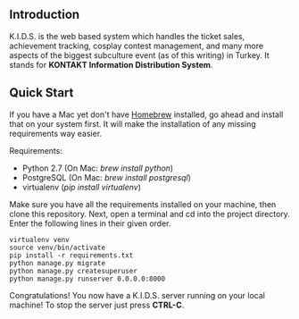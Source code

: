 Introduction
--------------

K.I.D.S. is the web based system which handles the ticket sales, achievement tracking, cosplay contest management, and many more aspects of the biggest subculture event (as of this writing) in Turkey. It stands for __KONTAKT Information Distribution System__.

Quick Start
--------------

If you have a Mac yet don't have [Homebrew](http://brew.sh) installed, go ahead and install that on your system first. It will make the installation of any missing requirements way easier.

Requirements:
* Python 2.7 (On Mac: _brew install python_)
* PostgreSQL (On Mac: _brew install postgresql_)
* virtualenv (_pip install virtualenv_)

Make sure you have all the requirements installed on your machine, then clone this repository. Next, open a terminal and cd into the project directory. Enter the following lines in their given order.

```
virtualenv venv
source venv/bin/activate
pip install -r requirements.txt
python manage.py migrate
python manage.py createsuperuser
python manage.py runserver 0.0.0.0:8000
```

Congratulations! You now have a K.I.D.S. server running on your local machine! To stop the server just press __CTRL-C__.
